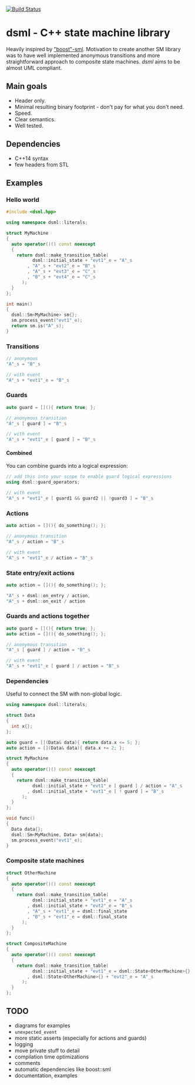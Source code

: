 [![Build Status](https://travis-ci.org/dsiroky/dsml.svg?branch=master)](https://travis-ci.org/dsiroky/dsml)

# dsml - C++ state machine library

Heavily inspired by ["boost"-sml](https://github.com/boost-experimental/sml). Motivation to create another SM library was to have well implemented anonymous transitions and more straightforward approach to composite state machines. *dsml* aims to be almost UML compliant.

## Main goals

* Header only.
* Minimal resulting binary footprint - don't pay for what you don't need.
* Speed.
* Clear semantics.
* Well tested.

## Dependencies

- C++14 syntax
- few headers from STL

## Examples

### Hello world

```cpp
#include <dsml.hpp>

using namespace dsml::literals;

struct MyMachine
{
  auto operator()() const noexcept
  {
    return dsml::make_transition_table(
          dsml::initial_state + "evt1"_e = "A"_s
        , "A"_s + "evt2"_e = "B"_s
        , "A"_s + "evt3"_e = "C"_s
        , "B"_s + "evt4"_e = "C"_s
      );
  }
};

int main()
{
  dsml::Sm<MyMachine> sm{};
  sm.process_event("evt1"_e);
  return sm.is("A"_s);
}
```

### Transitions

```cpp
// anonymous
"A"_s = "B"_s
```

```cpp
// with event
"A"_s + "evt1"_e = "B"_s
```

### Guards

```cpp
auto guard = [](){ return true; };
```
```cpp
// anonymous transition
"A"_s [ guard ] = "B"_s
```
```cpp
// with event
"A"_s + "evt1"_e [ guard ] = "B"_s
```

#### Combined
You can combine guards into a logical expression:
```cpp
// add this into your scope to enable guard logical expressions
using dsml::guard_operators;
```
```cpp
// with event
"A"_s + "evt1"_e [ guard1 && guard2 || !guard3 ] = "B"_s
```

### Actions

```cpp
auto action = [](){ do_something(); };
```
```cpp
// anonymous transition
"A"_s / action = "B"_s
```
```cpp
// with event
"A"_s + "evt1"_e / action = "B"_s
```

### State entry/exit actions

```cpp
auto action = [](){ do_something(); };
```
```cpp
"A"_s + dsml::on_entry / action,
"A"_s + dsml::on_exit / action
```

### Guards and actions together

```cpp
auto guard = [](){ return true; };
auto action = [](){ do_something(); };
```
```cpp
// anonymous transition
"A"_s [ guard ] / action = "B"_s
```
```cpp
// with event
"A"_s + "evt1"_e [ guard ] / action = "B"_s
```

### Dependencies

Useful to connect the SM with non-global logic.

```cpp
using namespace dsml::literals;

struct Data
{
  int x{};
};

auto guard = [](Data& data){ return data.x <= 5; };
auto action = [](Data& data){ data.x += 2; };

struct MyMachine
{
  auto operator()() const noexcept
  {
    return dsml::make_transition_table(
          dsml::initial_state + "evt1"_e [ guard ] / action = "A"_s
        , dsml::initial_state + "evt1"_e [ ! guard ] = "B"_s
      );
  }
};

void func()
{
  Data data{};
  dsml::Sm<MyMachine, Data> sm{data};
  sm.process_event("evt1"_e);
}
```

### Composite state machines

```cpp
struct OtherMachine
{
  auto operator()() const noexcept
  {
    return dsml::make_transition_table(
          dsml::initial_state + "evt1"_e = "A"_s
        , dsml::initial_state + "evt2"_e = "B"_s
        , "A"_s + "evt1"_e = dsml::final_state
        , "B"_s + "evt1"_e = dsml::final_state
      );
  }
};

struct CompositeMachine
{
  auto operator()() const noexcept
  {
    return dsml::make_transition_table(
          dsml::initial_state + "evt1"_e = dsml::State<OtherMachine>{}
        , dsml::State<OtherMachine>{} + "evt2"_e = "A"_s
      );
  }
};
```

## TODO
- diagrams for examples
- `unexpected_event`
- more static asserts (especially for actions and guards)
- logging
- move private stuff to detail
- compilation time optimizations
- comments
- automatic dependencies like boost::sml
- documentation, examples
